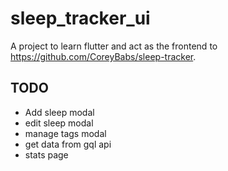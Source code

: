 # sleep_tracker_ui

A project to learn flutter and act as the frontend to https://github.com/CoreyBabs/sleep-tracker.

## TODO

* Add sleep modal
* edit sleep modal
* manage tags modal
* get data from gql api
* stats page


